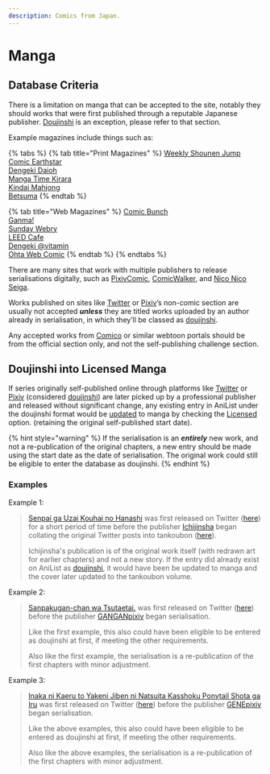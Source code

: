 ```yaml
---
description: Comics from Japan.
---
```


# Manga

## Database Criteria

There is a limitation on manga that can be accepted to the site, notably they should works that were first published through a reputable Japanese publisher. [Doujinshi](doujinshi.md) is an exception, please refer to that section.

Example magazines include things such as:

{% tabs %}
{% tab title="Print Magazines" %}
[Weekly Shounen Jump](http://www.shonenjump.com/)  
[Comic Earthstar ](https://comic-earthstar.jp/)  
[Dengeki Daioh](http://daioh.dengeki.com/)  
[Manga Time Kirara](http://www.dokidokivisual.com/)  
[Kindai Mahjong](http://kinma.takeshobo.co.jp/)  
[Betsuma](http://betsuma.shueisha.co.jp/)
{% endtab %}

{% tab title="Web Magazines" %}
[Comic Bunch](http://www.comicbunch.com/)  
[Ganma!](https://ganma.jp/)  
[Sunday Webry](https://www.sunday-webry.com/)  
[LEED Cafe](http://leedcafe.com/)  
[Dengeki @vitamin](http://dc.dengeki.com/vitamin/)  
[Ohta Web Comic](http://webcomic.ohtabooks.com/)
{% endtab %}
{% endtabs %}

There are many sites that work with multiple publishers to release serialisations digitally, such as [PixivComic](https://comic.pixiv.net/), [ComicWalker](https://comic-walker.com/), and [Nico Nico Seiga](https://seiga.nicovideo.jp/).

Works published on sites like [Twitter](http://twitter.com) or [Pixiv](http://pixiv.net)’s non-comic section are usually not accepted _**unless**_ they are titled works uploaded by an author already in serialisation, in which they’ll be classed as [doujinshi](doujinshi.md).

Any accepted works from [Comico](https://www.comico.jp) or similar webtoon portals should be from the official section only, and not the self-publishing challenge section.

## Doujinshi into Licensed Manga

If series originally self-published online through platforms like [Twitter](http://twitter.com) or [Pixiv](http://pixiv.net) \(considered [doujinshi](doujinshi.md)\) are later picked up by a professional publisher and released without significant change, any existing entry in AniList under the doujinshi format would be [updated](../../submission-form/general/misc/licensed.md) to manga by checking the [Licensed ](../../submission-form/general/misc/licensed.md)option. \(retaining the original self-published start date\).

{% hint style="warning" %}
If the serialisation is an _**entirely**_ new work, and not a re-publication of the original chapters, a new entry should be made using the start date as the date of serialisation. The original work could still be eligible to enter the database as doujinshi.
{% endhint %}

### Examples

Example 1:

> [Senpai ga Uzai Kouhai no Hanashi](https://anilist.co/manga/103111/Senpai-ga-Uzai-Kouhai-no-Hanashi/) was first released on Twitter \([here](https://twitter.com/i/moments/969629425087082498)\) for a short period of time before the publisher [Ichijinsha](http://ichijinsha.co.jp) began collating the original Twitter posts into tankoubon \([here](https://bookwalker.jp/series/156182/list/)\).  
>   
> Ichijinsha's publication is of the original work itself \(with redrawn art for earlier chapters\) and not a new story. If the entry did already exist on AniList as [doujinshi](doujinshi.md), it would have been be updated to manga and the cover later updated to the tankoubon volume.

Example 2:

> [Sanpakugan-chan wa Tsutaetai.](https://anilist.co/manga/104776/Sanpakuganchan-wa-Tsutaetai/) was first released on Twitter \([here](https://twitter.com/syunsuke1009/status/1004317076788408320)\) before the publisher [GANGANpixiv](https://gangan.pr-pixiv.net/) began serialisation.  
>   
> Like the first example, this also could have been eligible to be entered as doujinshi at first, if meeting the other requirements.
>
> Also like the first example, the serialisation is a re-publication of the first chapters with minor adjustment.

Example 3:

> [Inaka ni Kaeru to Yakeni Jiben ni Natsuita Kasshoku Ponytail Shota ga Iru](https://anilist.co/manga/104991) was first released on Twitter \([here](https://twitter.com/ferea86/status/956556083484540928)\) before the publisher [GENEpixiv ](https://comic.pixiv.net/magazines/88)began serialisation.  
>   
> Like the above examples, this also could have been eligible to be entered as doujinshi at first, if meeting the other requirements.
>
> Also like the above examples, the serialisation is a re-publication of the first chapters with minor adjustment.

